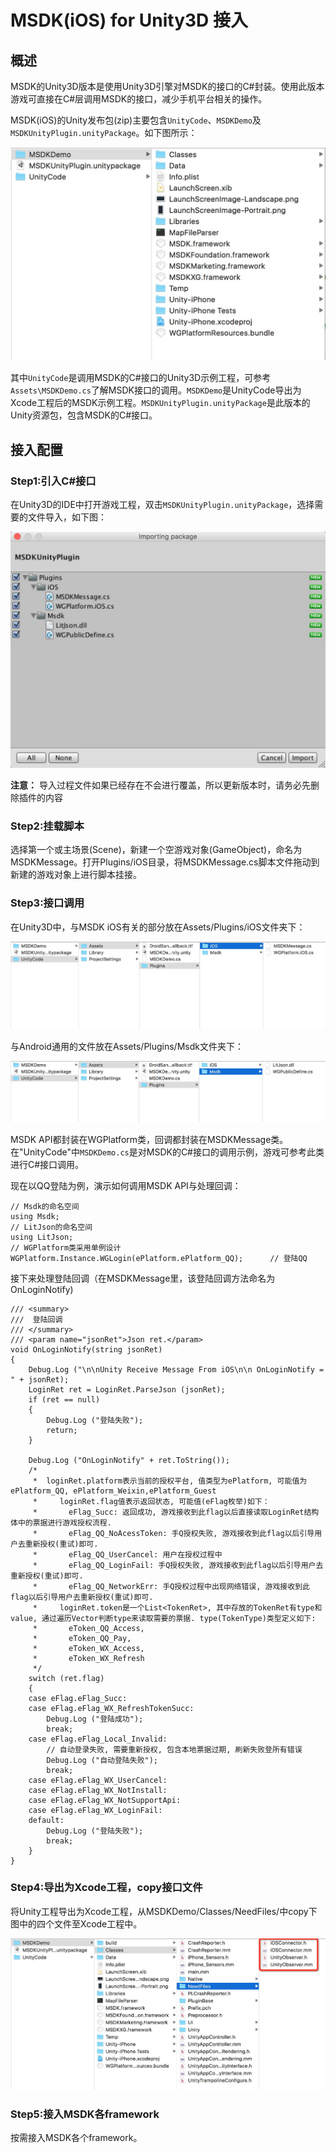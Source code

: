 MSDK(iOS) for Unity3D 接入
===

## 概述

MSDK的Unity3D版本是使用Unity3D引擎对MSDK的接口的C#封装。使用此版本游戏可直接在C#层调用MSDK的接口，减少手机平台相关的操作。

MSDK(iOS)的Unity发布包(zip)主要包含`UnityCode`、`MSDKDemo`及`MSDKUnityPlugin.unityPackage`。如下图所示：

![ImportPackage](./Unity_PackageStruct.png)

其中`UnityCode`是调用MSDK的C#接口的Unity3D示例工程，可参考`Assets\MSDKDemo.cs`了解MSDK接口的调用。`MSDKDemo`是UnityCode导出为Xcode工程后的MSDK示例工程。`MSDKUnityPlugin.unityPackage`是此版本的Unity资源包，包含MSDK的C#接口。

## 接入配置

### Step1:引入C#接口

在Unity3D的IDE中打开游戏工程，双击`MSDKUnityPlugin.unityPackage`，选择需要的文件导入，如下图：

![ImportPackage](./unity_ImportPackage.png)

**注意：**
导入过程文件如果已经存在不会进行覆盖，所以更新版本时，请务必先删除插件的内容

### Step2:挂载脚本

选择第一个或主场景(Scene)，新建一个空游戏对象(GameObject)，命名为MSDKMessage。打开Plugins/iOS目录，将MSDKMessage.cs脚本文件拖动到新建的游戏对象上进行脚本挂接。

### Step3:接口调用

在Unity3D中，与MSDK iOS有关的部分放在Assets/Plugins/iOS文件夹下：

![ImportPackage](./Unity_Interface.png)

与Android通用的文件放在Assets/Plugins/Msdk文件夹下：

![ImportPackage](./Unity_Interface2.png)

MSDK API都封装在WGPlatform类，回调都封装在MSDKMessage类。在"UnityCode"中`MSDKDemo.cs`是对MSDK的C#接口的调用示例，游戏可参考此类进行C#接口调用。

现在以QQ登陆为例，演示如何调用MSDK API与处理回调：

    // Msdk的命名空间
    using Msdk;
    // LitJson的命名空间
    using LitJson;
    // WGPlatform类采用单例设计
    WGPlatform.Instance.WGLogin(ePlatform.ePlatform_QQ);      // 登陆QQ
    
接下来处理登陆回调（在MSDKMessage里，该登陆回调方法命名为OnLoginNotify)

	/// <summary>
	///  登陆回调
	/// </summary>
	/// <param name="jsonRet">Json ret.</param>
	void OnLoginNotify(string jsonRet)
	{
		Debug.Log ("\n\nUnity Receive Message From iOS\n\n OnLoginNotify = " + jsonRet);
		LoginRet ret = LoginRet.ParseJson (jsonRet);
		if (ret == null) 
		{
			Debug.Log ("登陆失败");
			return;
		}
		
		Debug.Log ("OnLoginNotify" + ret.ToString());
		/*
		 *  loginRet.platform表示当前的授权平台, 值类型为ePlatform, 可能值为ePlatform_QQ, ePlatform_Weixin,ePlatform_Guest
	 	 *     loginRet.flag值表示返回状态, 可能值(eFlag枚举)如下：
		 *       eFlag_Succ: 返回成功, 游戏接收到此flag以后直接读取LoginRet结构体中的票据进行游戏授权流程.
		 *       eFlag_QQ_NoAcessToken: 手Q授权失败, 游戏接收到此flag以后引导用户去重新授权(重试)即可.
		 *       eFlag_QQ_UserCancel: 用户在授权过程中
		 *       eFlag_QQ_LoginFail: 手Q授权失败, 游戏接收到此flag以后引导用户去重新授权(重试)即可.
		 *       eFlag_QQ_NetworkErr: 手Q授权过程中出现网络错误, 游戏接收到此flag以后引导用户去重新授权(重试)即可.
		 *     loginRet.token是一个List<TokenRet>, 其中存放的TokenRet有type和value, 通过遍历Vector判断type来读取需要的票据. type(TokenType)类型定义如下:
		 *       eToken_QQ_Access,
		 *       eToken_QQ_Pay,
		 *       eToken_WX_Access,
		 *       eToken_WX_Refresh
		 */
		switch (ret.flag)
		{
		case eFlag.eFlag_Succ:				
		case eFlag.eFlag_WX_RefreshTokenSucc:
			Debug.Log ("登陆成功");
			break;
		case eFlag.eFlag_Local_Invalid:
			// 自动登录失败, 需要重新授权, 包含本地票据过期, 刷新失败登所有错误
			Debug.Log ("自动登陆失败");
			break;
		case eFlag.eFlag_WX_UserCancel:
		case eFlag.eFlag_WX_NotInstall:
		case eFlag.eFlag_WX_NotSupportApi:
		case eFlag.eFlag_WX_LoginFail:
		default:
			Debug.Log ("登陆失败");
			break;
		}
	}

### Step4:导出为Xcode工程，copy接口文件

将Unity工程导出为Xcode工程，从MSDKDemo/Classes/NeedFiles/中copy下图中的四个文件至Xcode工程中。

![ImportPackage](./Unity_NeedFiles.png)

### Step5:接入MSDK各framework

按需接入MSDK各个framework。

